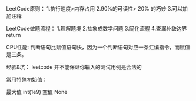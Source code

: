 LeetCode原则：
1.执行速度>内存占用
2.90%的可读性> 20% 的巧妙
3.可以加加注释


LeetCode做题流程：
1.理解题境
2.抽象成数学问题
3.简化流程
4.查漏补缺边界return


CPU性能:
判断语句比赋值语句快，因为一个判断语句对应一条汇编指令，而赋值是三条。

经验&坑：
leetcode 并不能保证你输入的测试用例是合法的


常用特殊初始值：

最大值 int(1e9)
空值 None
